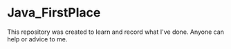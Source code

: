 # Java_FirstPlace
This repository was created to learn and record what I've done. Anyone can help or advice to me.

